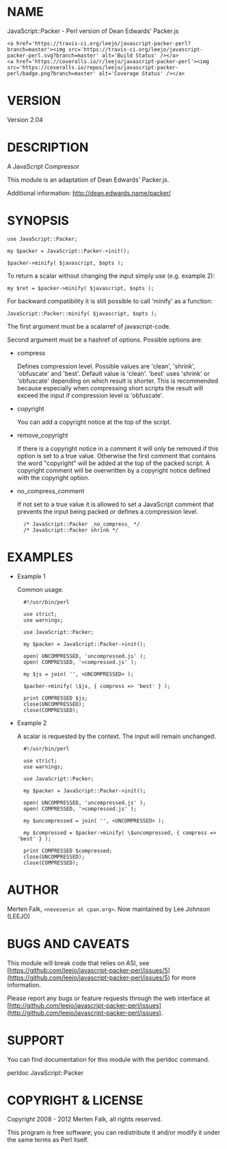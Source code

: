 # NAME

JavaScript::Packer - Perl version of Dean Edwards' Packer.js

<div>

    <a href='https://travis-ci.org/leejo/javascript-packer-perl?branch=master'><img src='https://travis-ci.org/leejo/javascript-packer-perl.svg?branch=master' alt='Build Status' /></a>
    <a href='https://coveralls.io/r/leejo/javascript-packer-perl'><img src='https://coveralls.io/repos/leejo/javascript-packer-perl/badge.png?branch=master' alt='Coverage Status' /></a>
</div>

# VERSION

Version 2.04

# DESCRIPTION

A JavaScript Compressor

This module is an adaptation of Dean Edwards' Packer.js.

Additional information: http://dean.edwards.name/packer/

# SYNOPSIS

    use JavaScript::Packer;

    my $packer = JavaScript::Packer->init();

    $packer->minify( $javascript, $opts );

To return a scalar without changing the input simply use (e.g. example 2):

    my $ret = $packer->minify( $javascript, $opts );

For backward compatibility it is still possible to call 'minify' as a function:

    JavaScript::Packer::minify( $javascript, $opts );

The first argument must be a scalarref of javascript-code.

Second argument must be a hashref of options. Possible options are:

- compress

    Defines compression level. Possible values are 'clean', 'shrink', 'obfuscate'
    and 'best'.
    Default value is 'clean'.
    'best' uses 'shrink' or 'obfuscate' depending on which result is shorter. This
    is recommended because especially when compressing short scripts the result
    will exceed the input if compression level is 'obfuscate'.

- copyright

    You can add a copyright notice at the top of the script.

- remove\_copyright

    If there is a copyright notice in a comment it will only be removed if this
    option is set to a true value. Otherwise the first comment that contains the
    word "copyright" will be added at the top of the packed script. A copyright
    comment will be overwritten by a copyright notice defined with the copyright
    option.

- no\_compress\_comment

    If not set to a true value it is allowed to set a JavaScript comment that
    prevents the input being packed or defines a compression level.

        /* JavaScript::Packer _no_compress_ */
        /* JavaScript::Packer shrink */

# EXAMPLES

- Example 1

    Common usage.

        #!/usr/bin/perl

        use strict;
        use warnings;

        use JavaScript::Packer;

        my $packer = JavaScript::Packer->init();

        open( UNCOMPRESSED, 'uncompressed.js' );
        open( COMPRESSED, '>compressed.js' );

        my $js = join( '', <UNCOMPRESSED> );

        $packer->minify( \$js, { compress => 'best' } );

        print COMPRESSED $js;
        close(UNCOMPRESSED);
        close(COMPRESSED);

- Example 2

    A scalar is requested by the context. The input will remain unchanged.

        #!/usr/bin/perl

        use strict;
        use warnings;

        use JavaScript::Packer;

        my $packer = JavaScript::Packer->init();

        open( UNCOMPRESSED, 'uncompressed.js' );
        open( COMPRESSED, '>compressed.js' );

        my $uncompressed = join( '', <UNCOMPRESSED> );

        my $compressed = $packer->minify( \$uncompressed, { compress => 'best' } );

        print COMPRESSED $compressed;
        close(UNCOMPRESSED);
        close(COMPRESSED);

# AUTHOR

Merten Falk, `<nevesenin at cpan.org>`. Now maintained by Lee
Johnson (LEEJO)

# BUGS AND CAVEATS

This module will break code that relies on ASI, see [https://github.com/leejo/javascript-packer-perl/issues/5](https://github.com/leejo/javascript-packer-perl/issues/5)
for more information.

Please report any bugs or feature requests through the web interface at
[http://github.com/leejo/javascript-packer-perl/issues](http://github.com/leejo/javascript-packer-perl/issues).

# SUPPORT

You can find documentation for this module with the perldoc command.

perldoc JavaScript::Packer

# COPYRIGHT & LICENSE

Copyright 2008 - 2012 Merten Falk, all rights reserved.

This program is free software; you can redistribute it and/or modify it under
the same terms as Perl itself.
